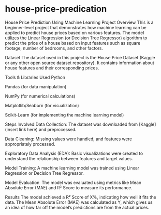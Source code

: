 # house-price-predication
House Price Prediction Using Machine Learning
Project Overview
This is a beginner-level project that demonstrates how machine learning can be applied to predict house prices based on various features. The model utilizes the Linear Regression (or Decision Tree Regressor) algorithm to predict the price of a house based on input features such as square footage, number of bedrooms, and other factors.

Dataset
The dataset used in this project is the House Price Dataset (Kaggle or any other open source dataset repository). It contains information about house features and their corresponding prices.

Tools & Libraries Used
Python

Pandas (for data manipulation)

NumPy (for numerical calculations)

Matplotlib/Seaborn (for visualization)

Scikit-Learn (for implementing the machine learning model)

Steps Involved
Data Collection: The dataset was downloaded from [Kaggle](insert link here) and preprocessed.

Data Cleaning: Missing values were handled, and features were appropriately processed.

Exploratory Data Analysis (EDA): Basic visualizations were created to understand the relationship between features and target values.

Model Training: A machine learning model was trained using Linear Regression or Decision Tree Regressor.

Model Evaluation: The model was evaluated using metrics like Mean Absolute Error (MAE) and R² Score to measure its performance.

Results
The model achieved a R² Score of X%, indicating how well it fits the data. The Mean Absolute Error (MAE) was calculated as Y, which gives us an idea of how far off the model’s predictions are from the actual prices.
